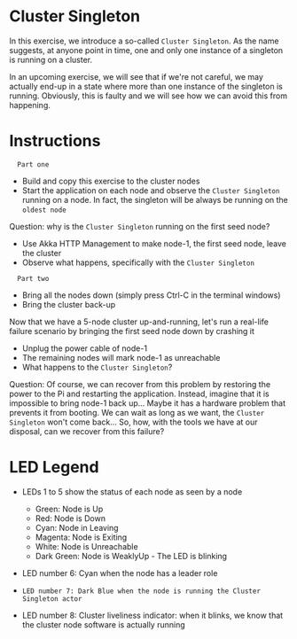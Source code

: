 # Cluster Singleton

In this exercise, we introduce a so-called `Cluster Singleton`. As the name
suggests, at anyone point in time, one and only one instance of a singleton
is running on a cluster.

In an upcoming exercise, we will see that if we're not careful, we may actually
end-up in a state where more than one instance of the singleton is running.
Obviously, this is faulty and we will see how we can avoid this from happening.

# Instructions

`  Part one`

- Build and copy this exercise to the cluster nodes
- Start the application on each node and observe the `Cluster Singleton`
  running on a node. In fact, the singleton will be always be running on
  the `oldest node`
  
Question: why is the `Cluster Singleton` running on the first seed node?

- Use Akka HTTP Management to make node-1, the first seed node, leave the
  cluster
- Observe what happens, specifically with the `Cluster Singleton`

`  Part two`

- Bring all the nodes down (simply press Ctrl-C in the terminal windows)
- Bring the cluster back-up

Now that we have a 5-node cluster up-and-running, let's run a real-life
failure scenario by bringing the first seed node down by crashing it

- Unplug the power cable of node-1
- The remaining nodes will mark node-1 as unreachable
- What happens to the `Cluster Singleton`?

Question: Of course, we can recover from this problem by restoring the
          power to the Pi and restarting the application. Instead,
          imagine that it is impossible to bring node-1 back up... Maybe
          it has a hardware problem that prevents it from booting.
          We can wait as long as we want, the `Cluster Singleton` won't
          come back...
          So, how, with the tools we have at our disposal, can we 
          recover from this failure?

# LED Legend

- LEDs 1 to 5 show the status of each node as seen by a node
    - Green:      Node is Up
    - Red:        Node is Down
    - Cyan:       Node in Leaving
    - Magenta:    Node is Exiting
    - White:      Node is Unreachable
    - Dark Green: Node is WeaklyUp - The LED is blinking

- LED number 6: Cyan when the node has a leader role
- `LED number 7: Dark Blue when the node is running the Cluster Singleton actor`
- LED number 8: Cluster liveliness indicator: when it blinks, we know
                that the cluster node software is actually running